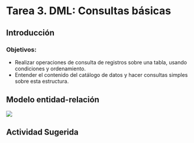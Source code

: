 # Tarea 3. DML: Consultas básicas

## Introducción

### Objetivos:
- Realizar operaciones de consulta de registros sobre una tabla, usando condiciones y ordenamiento.  
- Entender el contenido del catálogo de datos y hacer consultas simples sobre esta estructura. 

## Modelo entidad-relación
![](https://raw.githubusercontent.com/DISC-isis2304-ST/Introduccion-a-SQL/22dc5290f9c3565253dab4565de219b490861fbc/modelos/e_relacion_parranderos.svg)

## Actividad Sugerida